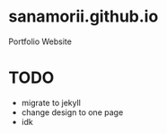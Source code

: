 # sanamorii.github.io
Portfolio Website

# TODO
- migrate to jekyll
- change design to one page
- idk
